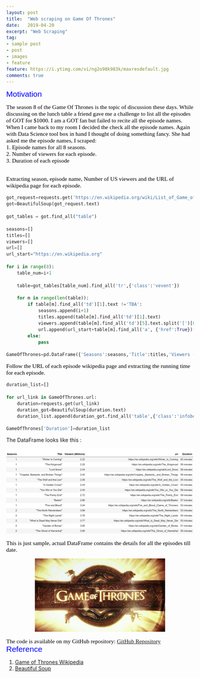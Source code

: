 ```yaml
---
layout: post
title:  "Web scraping on Game Of Thrones"
date:   2019-04-20
excerpt: "Web Scraping"
tag:
- sample post
- post
- images
- feature
feature: https://i.ytimg.com/vi/ng2o98k983k/maxresdefault.jpg
comments: true
---
```


<span style="color:blue;  font-family: Helvetica;font-size:1.5em;">Motivation</span>

<span style="color:black; font-family: Tahoma;font-size:1.1em;">
The season 8 of the Game Of Thrones is the topic of discussion these days. While discussing on the lunch table a friend gave me a challenge to list all the episodes of GOT for $1000. I am a GOT fan but failed to recite all the episode names. When I came back to my room I decided the check all the episode names. Again with Data Science tool box in hand I thought of doing something fancy. She had asked me the episode names, I scraped: <br> </span>
<span style="color:black; font-family: Tahoma;font-size:1.1em;">1. Episode names for all 8 seasons.</span> <br>
<span style="color:black; font-family: Tahoma;font-size:1.1em;">2. Number of viewers for each episode.</span> <br>
<span style="color:black; font-family: Tahoma;font-size:1.1em;">3. Duration of each episode </span>
<br>

<br>

<span style="color:black; font-family: Tahoma;font-size:1.1em;">Extracting season, episode name, Number of US viewers and the URL of wikipedia page for each episode.</span>

```python
got_request=requests.get('https://en.wikipedia.org/wiki/List_of_Game_of_Thrones_episodes')
got=BeautifulSoup(got_request.text)

got_tables = got.find_all("table")

seasons=[]
titles=[]
viewers=[]
url=[]
url_start="https://en.wikipedia.org"

for i in range(8):
    table_num=i+1

    table=got_tables[table_num].find_all('tr',{'class':'vevent'})

    for m in range(len(table)):
        if table[m].find_all('td')[1].text !='TBA':
            seasons.append(i+1)
            titles.append(table[m].find_all('td')[1].text)
            viewers.append(table[m].find_all('td')[5].text.split('[')[0])
            url.append(url_start+table[m].find_all('a', {'href':True})[0]['href'])
        else:
            pass

GameOfThrones=pd.DataFrame({'Seasons':seasons,'Title':titles,'Viewers (Millions)':viewers, 'url':url})


```

<span style="color:black; font-family: Tahoma;font-size:1.1em;">Follow the URL of each episode wikipedia page and extracting the running time for each episode.</span>

```python
duration_list=[]

for url_link in GameOfThrones.url:
    duration=requests.get(url_link)
    duration_got=BeautifulSoup(duration.text)
    duration_list.append(duration_got.find_all('table',{'class':'infobox vevent'})[0].find('th', text='Running time').next_sibling.text.split('[')[0])

GameOfThrones['Duration']=duration_list


```

The DataFrame looks like this :

![](../imgs/GOTR_dataframe.PNG)

<span style="color:black; font-family: Tahoma;font-size:1.1em;">This is just sample, actual DataFrame contains the details for all the episodes till date.</span>

<p align="center">
  <img src="../imgs/Game_of_Thrones_title_card.jpg">
</p>

<span style="color:black; font-family: Tahoma;font-size:1.1em;">The code is available on my GitHub repository: [GitHub Repository](https://github.com/Birinder1469/web_scraping_GOT)</span>
<br>
<span style="color:blue;  font-family: Helvetica;font-size:1.5em;">Reference</span>

1. [Game of Thrones Wikipedia](https://en.wikipedia.org/wiki/Game_of_Thrones) <br>
2. [Beautiful Soup](https://www.crummy.com/software/BeautifulSoup/bs4/doc/)

<br>
